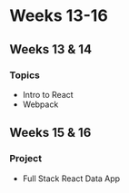 # Weeks 13-16

## **Weeks 13 & 14**

### Topics

- Intro to React
- Webpack

## Weeks 15 & 16

### Project

- Full Stack React Data App
